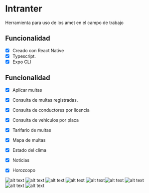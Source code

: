 # Intranter
 Herramienta para uso de los amet en el campo de trabajo
## Funcionalidad
 - [x] Creado con React Native
 - [x] Typescript.
 - [x] Expo CLI
 
 ## Funcionalidad
 - [x] Aplicar multas
 - [x] Consulta de multas registradas.
 - [x] Consulta de conductores por licencia
 - [x] Consulta de vehiculos por placa
 - [x] Tarifario de multas
 - [x] Mapa de multas
 - [x] Estado del clima
 - [x] Noticias
 - [x] Horozcopo


![alt text](./docs/images/one.jpeg)  ![alt text](./docs/images/tow.jpeg) ![alt text](./docs/images/thre.jpeg)
![alt text](./docs/images/four.jpeg) ![alt text](./docs/images/five.jpeg)![alt text](./docs/images/six.jpeg)
![alt text](./docs/images/seven.jpeg) ![alt text](./docs/images/eight.jpeg) ![alt text](./docs/images/nine.jpeg)